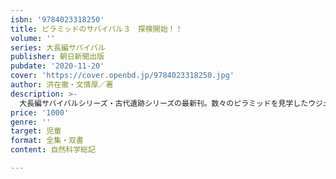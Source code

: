 ```yaml
---
isbn: '9784023318250'
title: ピラミッドのサバイバル３　探検開始！！
volume: ''
series: 大長編サバイバル
publisher: 朝日新聞出版
pubdate: '2020-11-20'
cover: 'https://cover.openbd.jp/9784023318250.jpg'
author: 洪在徹・文情厚／著
description: >-
  大長編サバイバルシリーズ・古代遺跡シリーズの最新刊。数々のピラミッドを見学したウジュ父子はガイドのムハンマド父子と砂漠ツアーに。途中、大砂嵐にあい、命からがら脱出した４人の目の前に現れたのは……？
price: '1000'
genre: ''
target: 児童
format: 全集・双書
content: 自然科学総記

---
```

